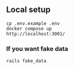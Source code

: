 
## Local setup

```
cp .env.example .env  
docker compose up  
http://localhost:3001/  
```

### If you want fake data

`rails fake_data`  
